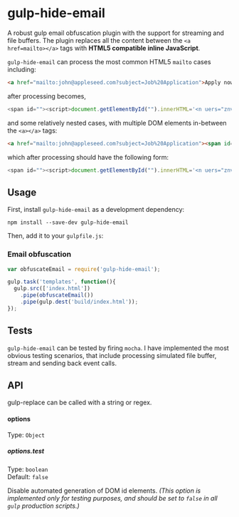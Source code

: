 # gulp-hide-email
 A robust gulp email obfuscation plugin with the support for streaming and file buffers. The plugin replaces all the content between the ``<a href=mailto></a>`` tags with **HTML5 compatible inline JavaScript**.

`gulp-hide-email` can process the most common HTML5 `mailto` cases including:

```html
<a href="mailto:john@appleseed.com?subject=Job%20Application">Apply now</a>
```
after processing becomes,
```javascript
<span id=""><script>document.getElementById("").innerHTML='<n uers="znvygb:wbua@nccyrfrrq.pbz?fhowrpg=Wbo%20Nccyvpngvba">Nccyl abj</n>'.replace(/[a-zA-Z]/g,function(c){return String.fromCharCode((c<="Z"?90:122)>=(c=c.charCodeAt(0)+13)?c:c-26);});document.body.appendChild(eo);</script></span>
```
and some relatively nested cases, with multiple DOM elements in-between the `<a></a>` tags:
```html
<a href="mailto:john@appleseed.com?subject=Job%20Application"><span id="something" class="x1 x2 x3" style="padding-bottom: -20px;"><div>Test</div></span></a>
```
which after processing should have the following form:
```javascript
<span id=""><script>document.getElementById("").innerHTML='<n uers="znvygb:wbua@nccyrfrrq.pbz?fhowrpg=Wbo%20Nccyvpngvba"><fcna vq="fbzrguvat" pynff="k1 k2 k3" fglyr="cnqqvat-obggbz: -20ck;"><qvi>Grfg</qvi></fcna></n>'.replace(/[a-zA-Z]/g,function(c){return String.fromCharCode((c<="Z"?90:122)>=(c=c.charCodeAt(0)+13)?c:c-26);});document.body.appendChild(eo);</script></span>
```

## Usage

First, install `gulp-hide-email` as a development dependency:

```shell
npm install --save-dev gulp-hide-email
```

Then, add it to your `gulpfile.js`:

### Email obfuscation
```javascript
var obfuscateEmail = require('gulp-hide-email');

gulp.task('templates', function(){
  gulp.src(['index.html'])
    .pipe(obfuscateEmail())
    .pipe(gulp.dest('build/index.html'));
});
```

## Tests

`gulp-hide-email` can be tested by firing `mocha`. I have implemented the most obvious testing scenarios, that include processing simulated file buffer, stream and sending back event calls.

## API

gulp-replace can be called with a string or regex.

#### options
Type: `Object`

##### options.test
Type: `boolean`  
Default: `false`

Disable automated generation of DOM id elements. _(This option is implemented only for testing purposes, and should be set to `false` in all `gulp` production scripts.)_
